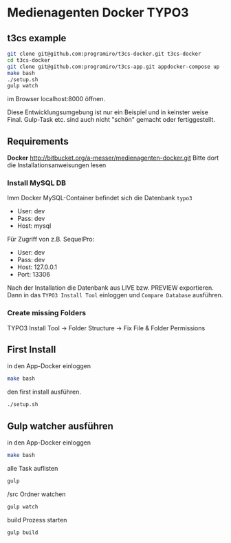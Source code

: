 # Medienagenten Docker TYPO3


## t3cs example
```zsh
git clone git@github.com:programiro/t3cs-docker.git t3cs-docker
cd t3cs-docker
git clone git@github.com:programiro/t3cs-app.git appdocker-compose up -d
make bash
./setup.sh
gulp watch 
``` 

im Browser localhost:8000 öffnen.

Diese Entwicklungsumgebung ist nur ein Beispiel und in keinster weise Final. Gulp-Task etc. sind auch nicht "schön" gemacht oder fertiggestellt.



## Requirements
**Docker**
http://bitbucket.org/a-messer/medienagenten-docker.git
Bitte dort die Installationsanweisungen lesen


### Install MySQL DB
Imm Docker MySQL-Container befindet sich die Datenbank `typo3`

 * User: dev
 * Pass: dev
 * Host: mysql

Für Zugriff von z.B. SequelPro:

 * User: dev
 * Pass: dev
 * Host: 127.0.0.1
 * Port: 13306

Nach der Installation die Datenbank aus LIVE bzw. PREVIEW exportieren.
Dann in das `TYPO3 Install Tool` einloggen und `Compare Database` ausführen.


### Create missing Folders

TYPO3 Install Tool -> Folder Structure -> Fix File & Folder Permissions


## First Install

in den App-Docker einloggen
```zsh
make bash
``` 


den first install ausführen.
```zsh
./setup.sh
``` 


## Gulp watcher ausführen

in den App-Docker einloggen
```zsh
make bash
``` 

alle Task auflisten
```zsh
gulp
``` 

/src Ordner watchen
```zsh
gulp watch
```  


build Prozess starten
```zsh
gulp build
```  
